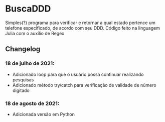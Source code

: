 # BuscaDDD

Simples(?) programa para verificar e retornar a qual estado pertence um telefone especificado, de acordo com seu DDD.
Código feito na linguagem Julia com o auxílio de Regex

## Changelog
### 18 de julho de 2021:

- Adicionado loop para que o usuário possa continuar realizando pesquisas
- Adicionado método try/catch para verificação de validade de número digitado

### 18 de agosto de 2021:

- Adicionada versão em Python
